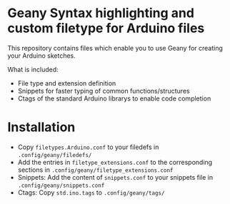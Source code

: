 # Geany Syntax highlighting and custom filetype for Arduino files
This repository contains files which enable you to use Geany for creating your Arduino sketches.

What is included:

* File type and extension definition
* Snippets for faster typing of common functions/structures
* Ctags of the standard Arduino librarys to enable code completion

# Installation
* Copy `filetypes.Arduino.conf` to your filedefs in `.config/geany/filedefs/`
* Add the entries in `filetype_extensions.conf` to the corresponding sections in `.config/geany/filetype_extensions.conf`
* Snippets: Add the content of `snippets.conf` to your snippets file in `.config/geany/snippets.conf`
* Ctags: Copy `std.ino.tags` to `.config/geany/tags/`